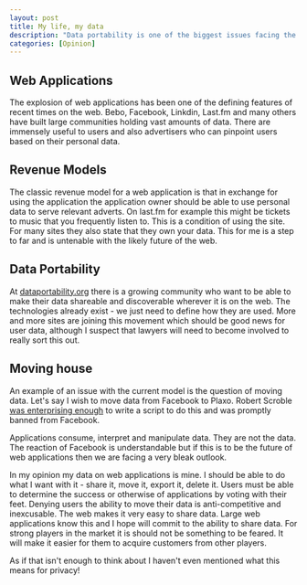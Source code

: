 ```yaml
--- 
layout: post
title: My life, my data
description: "Data portability is one of the biggest issues facing the web in the next year or so. Applications need to concede that users own their information and should be able to share it and move it between applications easily. "
categories: [Opinion]
---
```

## Web Applications

The explosion of web applications has been one of the defining features of recent times on the web. Bebo, Facebook, Linkdin, Last.fm and many others have built large communities holding vast amounts of data. There are immensely useful to users and also advertisers who can pinpoint users based on their personal data. 

## Revenue Models

The classic revenue model for a web application is that in exchange for using the application the application owner should be able to use personal data to serve relevant adverts. On last.fm for example this might be tickets to music that you frequently listen to. This is a condition of using the site. For many sites they also state that they own your data. This for me is a step to far and is untenable with the likely future of the web. 

## Data Portability

At [dataportability.org][1] there is a growing community who want to be able to make their data shareable and discoverable wherever it is on the web. The technologies already exist - we just need to define how they are used. More and more sites are joining this movement which should be good news for user data, although I suspect that lawyers will need to become involved to really sort this out. 

## Moving house

An example of an issue with the current model is the question of moving data. Let's say I wish to move data from Facebook to Plaxo. Robert Scroble [was enterprising enough][2] to write a script to do this and was promptly banned from Facebook. 

Applications consume, interpret and manipulate data. They are not the data. The reaction of Facebook is understandable but if this is to be the future of web applications then we are facing a very bleak outlook. 

In my opinion my data on web applications is mine. I should be able to do what I want with it - share it, move it, export it, delete it. Users must be able to determine the success or otherwise of applications by voting with their feet. Denying users the ability to move their data is anti-competitive and inexcusable. The web makes it very easy to share data. Large web applications know this and I hope will commit to the ability to share data. For strong players in the market it is should not be something to be feared. It will make it easier for them to acquire customers from other players. 

As if that isn't enough to think about I haven't even mentioned what this means for privacy!

 [1]: http://dataportability.org/
 [2]: http://scobleizer.com/2008/01/03/ive-been-kicked-off-of-facebook/
